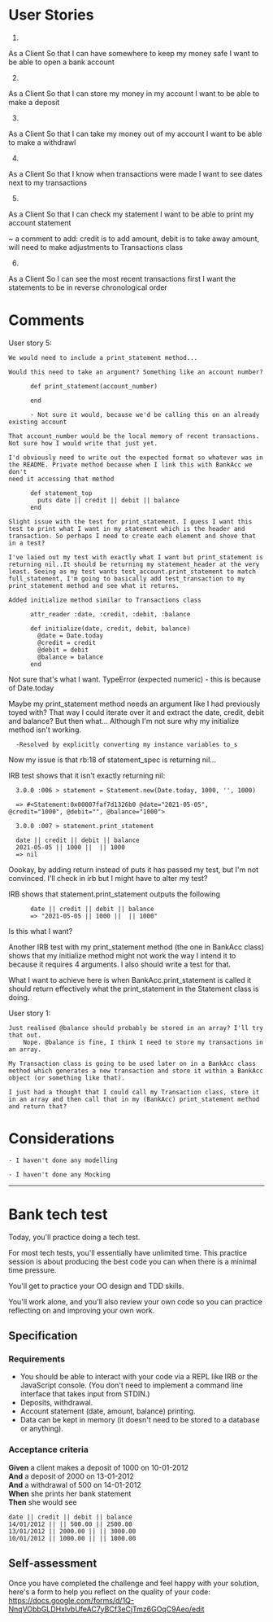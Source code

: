 # User Stories

1.
As a Client
So that I can have somewhere to keep my money safe
I want to be able to open a bank account

2.
As a Client
So that I can store my money in my account
I want to be able to make a deposit

3.
As a Client
So that I can take my money out of my account
I want to be able to make a withdrawl

4.
As a Client
So that I know when transactions were made
I want to see dates next to my transactions

5.
As a Client
So that I can check my statement
I want to be able to print my account statement

~ a comment to add: credit is to add amount, debit is to take away amount, will need to make adjustments to Transactions class

6.
As a Client
So I can see the most recent transactions first
I want the statements to be in reverse chronological order

# Comments

User story 5:

    We would need to include a print_statement method...

    Would this need to take an argument? Something like an account number?

          def print_statement(account_number)

          end

          - Not sure it would, because we'd be calling this on an already existing account

    That account_number would be the local memory of recent transactions.
    Not sure how I would write that just yet.

    I'd obviously need to write out the expected format so whatever was in
    the README. Private method because when I link this with BankAcc we don't
    need it accessing that method

          def statement_top
            puts date || credit || debit || balance
          end

    Slight issue with the test for print_statement. I guess I want this test to print what I want in my statement which is the header and transaction. So perhaps I need to create each element and shove that in a test?

    I've laied out my test with exactly what I want but print_statement is returning nil..It should be returning my statement_header at the very least. Seeing as my test wants test_account.print_statement to match full_statement, I'm going to basically add test_transaction to my print_statement method and see what it returns.

    Added initialize method similar to Transactions class

          attr_reader :date, :credit, :debit, :balance

          def initialize(date, credit, debit, balance)
            @date = Date.today
            @credit = credit
            @debit = debit
            @balance = balance
          end

  Not sure that's what I want. TypeError (expected numeric) - this is because of Date.today

  Maybe my print_statement method needs an argument like I had previously toyed with? That way I could iterate over it and extract the date, credit, debit and balance? But then what... Although I'm not sure why my initialize method isn't working.

      -Resolved by explicitly converting my instance variables to_s

  Now my issue is that rb:18 of statement_spec is returning nil...

  IRB test shows that it isn't exactly returning nil:
      
      3.0.0 :006 > statement = Statement.new(Date.today, 1000, '', 1000)

      => #<Statement:0x00007faf7d1326b0 @date="2021-05-05", @credit="1000", @debit="", @balance="1000"> 

      3.0.0 :007 > statement.print_statement

      date || credit || debit || balance
      2021-05-05 || 1000 ||  || 1000
      => nil 

  Oookay, by adding return instead of puts it has passed my test, but I'm not convinced. I'll check in irb but I might have to alter my test?

  IRB shows that statement.print_statement outputs the following

          date || credit || debit || balance
          => "2021-05-05 || 1000 ||  || 1000"

  Is this what I want?

  Another IRB test with my print_statement method (the one in BankAcc class) shows that my initialize method might not work the way I intend it to because it requires 4 arguments. I also should write a test for that.

What I want to achieve here is when BankAcc.print_statement is called it should return effectively what the print_statement in the Statement class is doing.



User story 1:

    Just realised @balance should probably be stored in an array? I'll try that out.
        Nope. @balance is fine, I think I need to store my transactions in an array.
    
    My Transaction class is going to be used later on in a BankAcc class method which generates a new transaction and store it within a BankAcc object (or something like that).

    I just had a thought that I could call my Transaction class, store it in an array and then call that in my (BankAcc) print_statement method and return that?

# Considerations

    - I haven't done any modelling
    
    - I haven't done any Mocking

----------------------------------
# Bank tech test

Today, you'll practice doing a tech test.

For most tech tests, you'll essentially have unlimited time.  This practice session is about producing the best code you can when there is a minimal time pressure.

You'll get to practice your OO design and TDD skills.

You'll work alone, and you'll also review your own code so you can practice reflecting on and improving your own work.

## Specification

### Requirements

* You should be able to interact with your code via a REPL like IRB or the JavaScript console.  (You don't need to implement a command line interface that takes input from STDIN.)
* Deposits, withdrawal.
* Account statement (date, amount, balance) printing.
* Data can be kept in memory (it doesn't need to be stored to a database or anything).

### Acceptance criteria

**Given** a client makes a deposit of 1000 on 10-01-2012  
**And** a deposit of 2000 on 13-01-2012  
**And** a withdrawal of 500 on 14-01-2012  
**When** she prints her bank statement  
**Then** she would see

```
date || credit || debit || balance
14/01/2012 || || 500.00 || 2500.00
13/01/2012 || 2000.00 || || 3000.00
10/01/2012 || 1000.00 || || 1000.00
```

## Self-assessment

Once you have completed the challenge and feel happy with your solution, here's a form to help you reflect on the quality of your code: https://docs.google.com/forms/d/1Q-NnqVObbGLDHxlvbUfeAC7yBCf3eCjTmz6GOqC9Aeo/edit